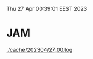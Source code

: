 Thu 27 Apr 00:39:01 EEST 2023
# JAM
<a href='./cache/202304/27_00.log'>./cache/202304/27_00.log</a>
